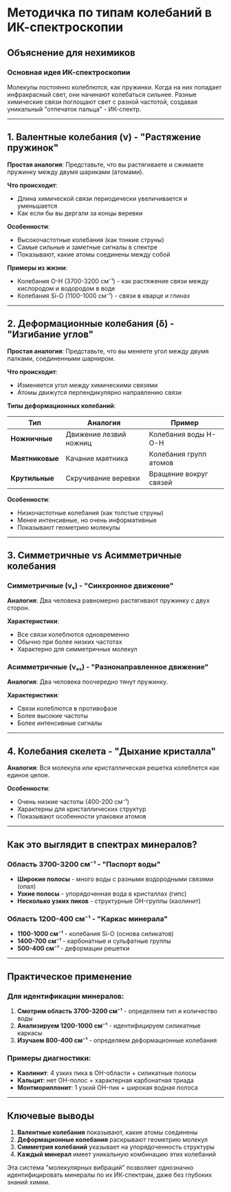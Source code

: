 # Методичка по типам колебаний в ИК-спектроскопии

## Объяснение для нехимиков

### Основная идея ИК-спектроскопии
Молекулы постоянно колеблются, как пружинки. Когда на них попадает инфракрасный свет, они начинают колебаться сильнее. Разные химические связи поглощают свет с разной частотой, создавая уникальный "отпечаток пальца" - ИК-спектр.

---

## 1. Валентные колебания (ν) - "Растяжение пружинок"
**Простая аналогия**: Представьте, что вы растягиваете и сжимаете пружинку между двумя шариками (атомами).

**Что происходит**:
- Длина химической связи периодически увеличивается и уменьшается
- Как если бы вы дергали за концы веревки

**Особенности**:
- Высокочастотные колебания (как тонкие струны)
- Самые сильные и заметные сигналы в спектре
- Показывают, какие атомы соединены между собой

**Примеры из жизни**:
- Колебания O-H (3700-3200 см⁻¹) - как растяжение связи между кислородом и водородом в воде
- Колебания Si-O (1100-1000 см⁻¹) - связи в кварце и глинах

---

## 2. Деформационные колебания (δ) - "Изгибание углов"
**Простая аналогия**: Представьте, что вы меняете угол между двумя палками, соединенными шарниром.

**Что происходит**:
- Изменяется угол между химическими связями
- Атомы движутся перпендикулярно направлению связи

**Типы деформационных колебаний**:

| Тип | Аналогия | Пример |
|-----|----------|---------|
| **Ножничные** | Движение лезвий ножниц | Колебания воды H-O-H |
| **Маятниковые** | Качание маятника | Колебания групп атомов |
| **Крутильные** | Скручивание веревки | Вращение вокруг связей |

**Особенности**:
- Низкочастотные колебания (как толстые струны)
- Менее интенсивные, но очень информативные
- Показывают геометрию молекулы

---

## 3. Симметричные vs Асимметричные колебания

### Симметричные (νₛ) - "Синхронное движение"
**Аналогия**: Два человека равномерно растягивают пружинку с двух сторон.

**Характеристики**:
- Все связи колеблются одновременно
- Обычно при более низких частотах
- Характерно для симметричных молекул

### Асимметричные (νₐₛ) - "Разнонаправленное движение"  
**Аналогия**: Два человека поочередно тянут пружинку.

**Характеристики**:
- Связи колеблются в противофазе
- Более высокие частоты
- Более интенсивные сигналы

---

## 4. Колебания скелета - "Дыхание кристалла"
**Аналогия**: Вся молекула или кристаллическая решетка колеблется как единое целое.

**Особенности**:
- Очень низкие частоты (400-200 см⁻¹)
- Характерны для кристаллических структур
- Показывают особенности упаковки атомов

---

## Как это выглядит в спектрах минералов?

### Область 3700-3200 см⁻¹ - "Паспорт воды"
- **Широкие полосы** - много воды с разными водородными связями (опал)
- **Узкие полосы** - упорядоченная вода в кристаллах (гипс)  
- **Несколько узких пиков** - структурные OH-группы (каолинит)

### Область 1200-400 см⁻¹ - "Каркас минерала"
- **1100-1000 см⁻¹** - колебания Si-O (основа силикатов)
- **1400-700 см⁻¹** - карбонатные и сульфатные группы
- **500-400 см⁻¹** - деформации решетки

---

## Практическое применение

### Для идентификации минералов:
1. **Смотрим область 3700-3200 см⁻¹** - определяем тип и количество воды
2. **Анализируем 1200-1000 см⁻¹** - идентифицируем силикатные каркасы  
3. **Изучаем 800-400 см⁻¹** - определяем деформационные колебания

### Примеры диагностики:
- **Каолинит**: 4 узких пика в OH-области + силикатные полосы
- **Кальцит**: нет OH-полос + характерная карбонатная триада
- **Монтмориллонит**: 1 узкий OH-пик + широкая водная полоса

---

## Ключевые выводы

1. **Валентные колебания** показывают, какие атомы соединены
2. **Деформационные колебания** раскрывают геометрию молекул  
3. **Симметрия колебаний** указывает на упорядоченность структуры
4. **Каждый минерал** имеет уникальную комбинацию этих колебаний

Эта система "молекулярных вибраций" позволяет однозначно идентифицировать минералы по их ИК-спектрам, даже без глубоких знаний химии.
